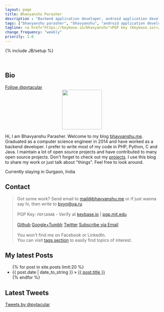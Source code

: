 ```yaml
---
layout: page
title: Bhavyanshu Parasher
description : "Backend application developer, android application developer, python and php application developer."
tags: ["bhavyanshu parasher", "bhavyanshu", "android application developer","backend application developer"]
tagline: <a href="https://keybase.io/bhavyanshu">PGP key (Keybase.io)</a>
change_frequency: "weekly"
priority: 1.0
---
```

{% include JB/setup %}
<!--<div class="myimg" style="float:none;">  
<span class="g-person" data-href="//plus.google.com/112306240164215805986" data-theme="dark" data-layout="landscape" data-rel="author"></span>
</div>-->
<br>

<h2>Bio</h2> <a href="https://twitter.com/pytacular" class="twitter-follow-button" data-show-count="true" data-size="large" data-lang="en">Follow @pytacular</a>
<link href="https://plus.google.com/112306240164215805986" rel="publisher" />
<!--<div class="g-person" data-href="https://plus.google.com/112306240164215805986" data-theme="dark" data-layout="landscape" data-width="273" data-rel="author"></div>-->

<div itemscope itemtype="http://data-vocabulary.org/Person" class="row" style="">
 <div class="col-sm-2" style="text-align:center;">
    <img itemprop="image" class="myimg" style="display: block;float:none;height:130px;width:130px;margin:0px auto;" src="https://avatars0.githubusercontent.com/u/3829459" />
 </div>

 <div class="col-md-9">
   <p>Hi, I am <span itemprop="name">Bhavyanshu Parasher</span>.
   Welcome to my blog
   <a href="http://bhavyanshu.me" itemprop="url">bhavyanshu.me</a>.
   Graduated as a <span itemprop="title">computer science engineer</span> in 2014 and have worked as a backend developer. I prefer to write most of my code in PHP, Python, C and Java. I maintain a lot of open source projects and have contributed to many open source projects. Don't forget to check out my <a href="https://bhavyanshu.me/projects.html">projects</a>.
   I use this blog to share my work or just talk about "things". Feel free to look around.<br>

  Currently staying in
  <span itemprop="address" itemscope
    itemtype="http://data-vocabulary.org/Address">
    <span itemprop="locality">Gurgaon</span>, 
    <span itemprop="region">India</span> 
  </span></p>
 </div>
</div>


## Contact  

> Got some work? Send email to <mail@bhavyanshu.me>  or if just wanna say hi, then write to <bvyn@ya.ru>         
> <br> PGP Key: `FDF1A9AB` - Verify at <a target="_blank" href="https://keybase.io/bhavyanshu">keybase.io</a> | <a href="https://pgp.mit.edu/pks/lookup?op=vindex&fingerprint=on&search=0xCD1967F4FDF1A9AB" target="_blank">pgp.mit.edu</a> <br>              
> <a href="https://github.com/{{ site.author.github }}" class="zocial github icon" target="_blank"><span class="hidden-desktop">Github</span></a>
> <a href="https://plus.google.com/112306240164215805986" rel="author" class="zocial googleplus icon" target="_blank"><span class="hidden-desktop">Google+</span></a><a href="http://pytacular.tumblr.com" class="zocial tumblr icon" target="_blank"><span class="hidden-desktop">Tumblr</span></a>
> <a href="https://twitter.com/pytacular" class="zocial twitter icon" target="_blank"><span class="hidden-desktop">Twitter</span></a>
> <a href="http://bhavyanshu.me/subscribe.html" class="zocial rss icon" target="_blank"><span class="hidden-desktop">Subscribe via Email</span></a>          
> <br>You won't find me on Facebook or LinkedIn. <br>
> You can visit [tags section](/tags.html) to easily find topics of interest.

<div class="row-fluid">
<!-- Latest Post Div -->
<div class="col-md-8 latest_posts">
<h2>My latest Posts</h2>
<ul class="posts">
  {% for post in site.posts limit:20 %}
    <li><span>{{ post.date | date_to_string }}</span> &raquo; <a href="{{ BASE_PATH }}{{ post.url }}">{{ post.title }}</a></li>
  {% endfor %}
</ul>
</div>
<!-- End of Latest Post Div -->
<!-- twitter div -->
<div class="col-md-4">
<h2>Latest Tweets</h2>
<a class="twitter-timeline" height="500" href="https://twitter.com/pytacular" data-widget-id="388676082561318912">Tweets by @pytacular</a>
</div>
<!-- End of twitter div -->					
</div>
<!-- 
<div class="grid_double_2" style="width:auto;margin-top:5px;position:relative;">
<div id="github_parent" class="rssDiv" style="float:left; margin-top:30px;">
<h2>My Github Activity</h2> 
<div id="divRss"></div> 
</div>
</div>
-->
